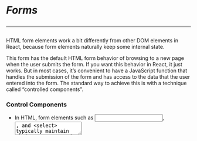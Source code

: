 # ***Forms*** <hr>

HTML form elements work a bit differently from other DOM elements in React, because form elements naturally keep some internal state.


This form has the default HTML form behavior of browsing to a new page when the user submits the form. If you want this behavior in React, it just works. But in most cases, it’s convenient to have a JavaScript function that handles the submission of the form and has access to the data that the user entered into the form. The standard way to achieve this is with a technique called “controlled components”.

    
### Control Components 

- In HTML, form elements such as <input>, <textarea>, and <select> typically maintain their own state and update it based on user input. In React, mutable state is typically kept in the state property of components, and only updated with setState().


- We can combine the two by making the React state be the “single source of truth”. Then the React component that renders a form also controls what happens in that form on subsequent user input. An input form element whose value is controlled by React in this way is called a “controlled component”.





























- Q. What is a ‘Controlled Component’?


- A. a controlled component is a component that is fully controlled by the application's logic rather than the component itself.


- Q. Should we wait to store the users responses from the form into state when they submit the form OR should we update the state with their responses as soon as they enter them? Why.


- A. update their responses as soon as they enter them. It gives the user a better experience and allows them to make corrections as they go. You minimalize the risk of data loss and it's also easier to keep track of changes. 


- Q. How do we target what the user is entering if we have an event handler on an input field?


- A. you would have to use event.target.value in order to target what the user enters.


- Q. Why would we use a ternary operator?


- A. to replace long if statements and to keep our code as dry as possible


- Q. Rewrite the following statement using a ternary statement:

![](/Read%2004%20question%20example.png)

- A.  x===y ? console.log(true) : console.log(false)

